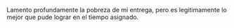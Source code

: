 Lamento profundamente la pobreza de mi entrega, pero es legitimamente lo mejor que pude lograr en el tiempo asignado.
